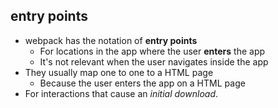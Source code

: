## entry points

* webpack has the notation of **entry points**
  * For locations in the app where the user **enters** the app
  * It's not relevant when the user navigates inside the app
* They usually map one to one to a HTML page
  * Because the user enters the app on a HTML page
* For interactions that cause an *initial download*.